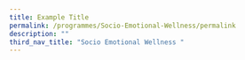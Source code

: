 ```yaml
---
title: Example Title
permalink: /programmes/Socio-Emotional-Wellness/permalink
description: ""
third_nav_title: "Socio Emotional Wellness "
---
```

